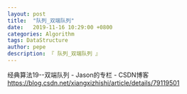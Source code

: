 ```yaml
---
layout: post
title:  "队列_双端队列"
date:   2019-11-16 10:29:00 +0800
categories: Algorithm
tags: DataStructure
author: pepe
description: 『 队列_双端队列 』
---
```




经典算法19--双端队列 - Jason的专栏 - CSDN博客
https://blog.csdn.net/xiangxizhishi/article/details/79119501

































